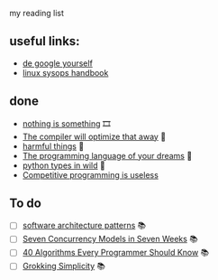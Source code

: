 my reading list

## useful links:
* [de google yourself](https://github.com/tycrek/degoogle)
* [linux sysops handbook](https://abarrak.gitbook.io/linux-sysops-handbook/)

## done
* [nothing is something](https://www.youtube.com/watch?v=OMPfEXIlTVE) 🎞️
* [The compiler will optimize that away](https://blog.royalsloth.eu/posts/the-compiler-will-optimize-that-away/) 📰
* [harmful things](http://harmful.cat-v.org/software/) 📰
* [The programming language of your dreams](https://ferale.art/article/the-programming-language-of-your-dreams-part-1) 📰
* [python types in wild](https://neverworkintheory.org/2022/03/18/python-3-types-in-the-wild.HTML) 📰
* [Competitive programming is useless](https://kislayverma.com/organizations/competitive-programming-is-useless/)

## To do
* [ ] [software architecture patterns](https://www.oreilly.com/library/view/software-architecture-patterns/9781491971437/) 📚
* [ ] [Seven Concurrency Models in Seven Weeks](https://www.oreilly.com/library/view/seven-concurrency-models/9781941222737/) 📚
* [ ] [40 Algorithms Every Programmer Should Know](https://learning.oreilly.com/library/view/40-algorithms-every/9781789801217/) 📚
* [ ] [Grokking Simplicity](https://www.oreilly.com/library/view/grokking-simplicity/9781617296208/) 📚
